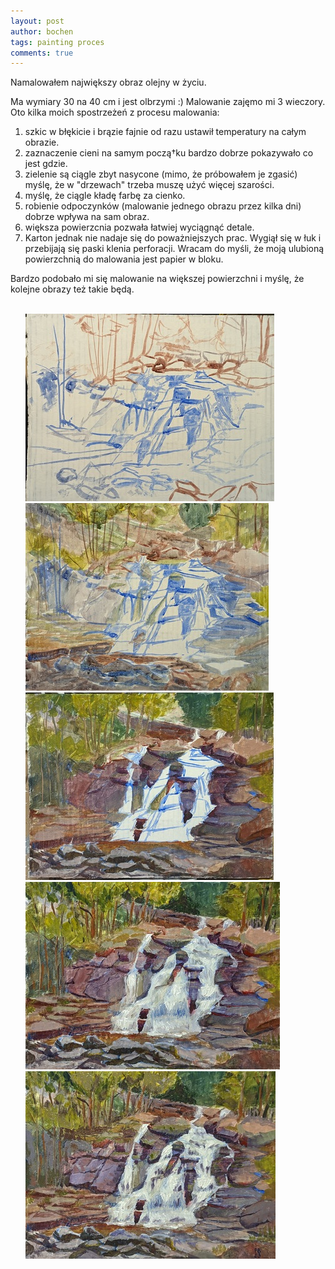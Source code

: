 ```yaml
---
layout: post
author: bochen
tags: painting proces
comments: true
---
```

Namalowałem największy obraz olejny w życiu. 

Ma wymiary 30 na 40 cm i jest olbrzymi :) Malowanie zajęmo mi 3 wieczory. Oto kilka moich spostrzeżeń z procesu malowania:
1. szkic w błękicie i brązie fajnie od razu ustawił temperatury na całym obrazie.
2. zaznaczenie cieni na samym począ†ku bardzo dobrze pokazywało co jest gdzie. 
3. zielenie są ciągle zbyt nasycone (mimo, że próbowałem je zgasić) myślę, że w "drzewach" trzeba muszę użyć więcej szarości. 
4. myślę, że ciągle kładę farbę za cienko. 
5. robienie odpoczynków (malowanie jednego obrazu przez kilka dni) dobrze wpływa na sam obraz.
6. większa powierzcnia pozwała łatwiej wyciągnąć detale. 
7. Karton jednak nie nadaje się do poważniejszych prac. Wygiął się w łuk i przebijają się paski klenia perforacji. Wracam do myśli, że moją ulubioną powierzchnią do malowania jest papier w bloku. 

Bardzo podobało mi się malowanie na większej powierzchni i myślę, że kolejne obrazy też takie będą. 
<br /><br />
<ul id="media" class="clearfix justified-gallery">
<div
            class="albumList"
            data-sub-html=""
            data-download-url="../assets/images/wodospad/large_000.jpg"
            data-src="../assets/images/wodospad/large_000.jpg"
            data-exthumbimage="../assets/images/wodospad/thumb_000.jpg"
            >
            <a href="../assets/images/wodospad/large_000.jpg">
            <img src="../assets/images/wodospad/small_000.jpg" height="300" />
            </a>
            </div>
<div
            class="albumList"
            data-sub-html=""
            data-download-url="../assets/images/wodospad/large_001.jpg"
            data-src="../assets/images/wodospad/large_001.jpg"
            data-exthumbimage="../assets/images/wodospad/thumb_001.jpg"
            >
            <a href="../assets/images/wodospad/large_001.jpg">
            <img src="../assets/images/wodospad/small_001.jpg" height="300" />
            </a>
            </div>
<div
            class="albumList"
            data-sub-html=""
            data-download-url="../assets/images/wodospad/large_002.jpg"
            data-src="../assets/images/wodospad/large_002.jpg"
            data-exthumbimage="../assets/images/wodospad/thumb_002.jpg"
            >
            <a href="../assets/images/wodospad/large_002.jpg">
            <img src="../assets/images/wodospad/small_002.jpg" height="300" />
            </a>
            </div>
<div
            class="albumList"
            data-sub-html=""
            data-download-url="../assets/images/wodospad/large_003.jpg"
            data-src="../assets/images/wodospad/large_003.jpg"
            data-exthumbimage="../assets/images/wodospad/thumb_003.jpg"
            >
            <a href="../assets/images/wodospad/large_003.jpg">
            <img src="../assets/images/wodospad/small_003.jpg" height="300" />
            </a>
            </div>
<div
            class="albumList"
            data-sub-html=""
            data-download-url="../assets/images/wodospad/large_004.jpg"
            data-src="../assets/images/wodospad/large_004.jpg"
            data-exthumbimage="../assets/images/wodospad/thumb_004.jpg"
            >
            <a href="../assets/images/wodospad/large_004.jpg">
            <img src="../assets/images/wodospad/small_004.jpg" height="300" />
            </a>
            </div>
</ul>